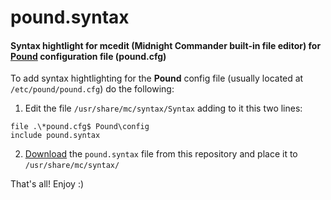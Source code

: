 # pound.syntax

#### Syntax hightlight for mcedit (Midnight Commander built-in file editor) for [Pound] configuration file (pound.cfg)

To add syntax hightlighting for the **Pound** config file (usually located at `/etc/pound/pound.cfg`) do the following:

1) Edit the file `/usr/share/mc/syntax/Syntax` adding to it this two lines:

```
file .\*pound.cfg$ Pound\config
include pound.syntax
```    

2) [Download] the `pound.syntax` file from this repository and place it to `/usr/share/mc/syntax/`

That's all!
Enjoy :)

[Pound]: http://www.apsis.ch/pound/
[Download]: https://raw.githubusercontent.com/tumick/pound.syntax/master/pound.syntax
